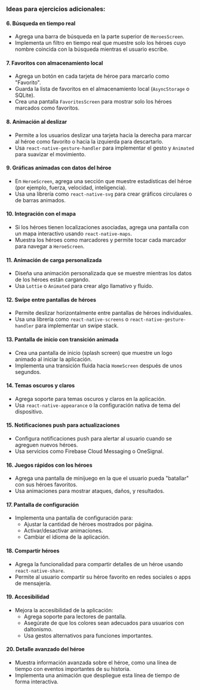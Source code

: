 ### Ideas para ejercicios adicionales:

#### **6. Búsqueda en tiempo real**

- Agrega una barra de búsqueda en la parte superior de `HeroesScreen`.
- Implementa un filtro en tiempo real que muestre solo los héroes cuyo nombre coincida con la búsqueda mientras el usuario escribe.

#### **7. Favoritos con almacenamiento local**

- Agrega un botón en cada tarjeta de héroe para marcarlo como "Favorito".
- Guarda la lista de favoritos en el almacenamiento local (`AsyncStorage` o SQLite).
- Crea una pantalla `FavoritesScreen` para mostrar solo los héroes marcados como favoritos.

#### **8. Animación al deslizar**

- Permite a los usuarios deslizar una tarjeta hacia la derecha para marcar al héroe como favorito o hacia la izquierda para descartarlo.
- Usa `react-native-gesture-handler` para implementar el gesto y `Animated` para suavizar el movimiento.

#### **9. Gráficas animadas con datos del héroe**

- En `HeroeScreen`, agrega una sección que muestre estadísticas del héroe (por ejemplo, fuerza, velocidad, inteligencia).
- Usa una librería como `react-native-svg` para crear gráficos circulares o de barras animados.

#### **10. Integración con el mapa**

- Si los héroes tienen localizaciones asociadas, agrega una pantalla con un mapa interactivo usando `react-native-maps`.
- Muestra los héroes como marcadores y permite tocar cada marcador para navegar a `HeroeScreen`.

#### **11. Animación de carga personalizada**

- Diseña una animación personalizada que se muestre mientras los datos de los héroes están cargando.
- Usa `Lottie` o `Animated` para crear algo llamativo y fluido.

#### **12. Swipe entre pantallas de héroes**

- Permite deslizar horizontalmente entre pantallas de héroes individuales.
- Usa una librería como `react-native-screens` o `react-native-gesture-handler` para implementar un swipe stack.

#### **13. Pantalla de inicio con transición animada**

- Crea una pantalla de inicio (splash screen) que muestre un logo animado al iniciar la aplicación.
- Implementa una transición fluida hacia `HomeScreen` después de unos segundos.

#### **14. Temas oscuros y claros**

- Agrega soporte para temas oscuros y claros en la aplicación.
- Usa `react-native-appearance` o la configuración nativa de tema del dispositivo.

#### **15. Notificaciones push para actualizaciones**

- Configura notificaciones push para alertar al usuario cuando se agreguen nuevos héroes.
- Usa servicios como Firebase Cloud Messaging o OneSignal.

#### **16. Juegos rápidos con los héroes**

- Agrega una pantalla de minijuego en la que el usuario pueda "batallar" con sus héroes favoritos.
- Usa animaciones para mostrar ataques, daños, y resultados.

#### **17. Pantalla de configuración**

- Implementa una pantalla de configuración para:
  - Ajustar la cantidad de héroes mostrados por página.
  - Activar/desactivar animaciones.
  - Cambiar el idioma de la aplicación.

#### **18. Compartir héroes**

- Agrega la funcionalidad para compartir detalles de un héroe usando `react-native-share`.
- Permite al usuario compartir su héroe favorito en redes sociales o apps de mensajería.

#### **19. Accesibilidad**

- Mejora la accesibilidad de la aplicación:
  - Agrega soporte para lectores de pantalla.
  - Asegúrate de que los colores sean adecuados para usuarios con daltonismo.
  - Usa gestos alternativos para funciones importantes.

#### **20. Detalle avanzado del héroe**

- Muestra información avanzada sobre el héroe, como una línea de tiempo con eventos importantes de su historia.
- Implementa una animación que despliegue esta línea de tiempo de forma interactiva.
